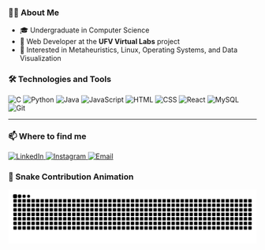 ### 👨‍💻 About Me

- 🎓 Undergraduate in Computer Science  
- 🧪 Web Developer at the **UFV Virtual Labs** project  
- 🧠 Interested in Metaheuristics, Linux, Operating Systems, and Data Visualization  

### 🛠️ Technologies and Tools

<p>
  <img src="https://cdn.jsdelivr.net/gh/devicons/devicon/icons/c/c-original.svg" height="40" alt="C"/>
  <img src="https://cdn.jsdelivr.net/gh/devicons/devicon/icons/python/python-original.svg" height="40" alt="Python"/>
  <img src="https://cdn.jsdelivr.net/gh/devicons/devicon/icons/java/java-original.svg" height="40" alt="Java"/>
  <img src="https://cdn.jsdelivr.net/gh/devicons/devicon/icons/javascript/javascript-original.svg" height="40" alt="JavaScript"/>
  <img src="https://cdn.jsdelivr.net/gh/devicons/devicon/icons/html5/html5-original.svg" height="40" alt="HTML"/>
  <img src="https://cdn.jsdelivr.net/gh/devicons/devicon/icons/css3/css3-original.svg" height="40" alt="CSS"/>
  <img src="https://cdn.jsdelivr.net/gh/devicons/devicon/icons/react/react-original.svg" height="40" alt="React"/>
  <img src="https://cdn.jsdelivr.net/gh/devicons/devicon/icons/mysql/mysql-original.svg" height="40" alt="MySQL"/>
  <img src="https://cdn.jsdelivr.net/gh/devicons/devicon/icons/git/git-original.svg" height="40" alt="Git"/>
</p>

---

### 📫 Where to find me

<p>
  <a href="https://www.linkedin.com/in/henrique-alves-5237862ab/" target="_blank">
    <img src="https://cdn.jsdelivr.net/gh/devicons/devicon/icons/linkedin/linkedin-original.svg" height="40" alt="LinkedIn"/>
  </a>
  <a href="https://www.instagram.com/alveshenriique/" target="_blank">
    <img src="https://upload.wikimedia.org/wikipedia/commons/a/a5/Instagram_icon.png" height="40" alt="Instagram"/>
  </a>
  <a href="mailto:henrique.a.campos@ufv.br">
    <img src="https://upload.wikimedia.org/wikipedia/commons/4/4e/Gmail_Icon_%282013-2020%29.png" height="40" alt="Email"/>
  </a>
</p>


### 🐍 Snake Contribution Animation

<img src="https://raw.githubusercontent.com/alveshenriique/alveshenriique/output/snake.svg" alt="Snake animation" />
